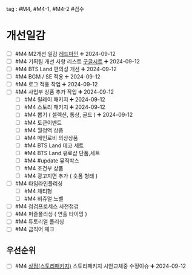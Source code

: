

tag : #M4, #M4-1, #M4-2 #검수



# 개선일감
- [ ] #M4 M2개선 일감 [레드마인](https://redmine.takeone.co.kr/projects/btsw2/issues?c%5B%5D=tracker&c%5B%5D=fixed_version&c%5B%5D=priority&c%5B%5D=status&c%5B%5D=subject&c%5B%5D=assigned_to&c%5B%5D=start_date&c%5B%5D=due_date&f%5B%5D=status_id&f%5B%5D=subject&f%5B%5D=&group_by=&op%5Bstatus_id%5D=%2A&op%5Bsubject%5D=~&per_page=50&set_filter=1&sort=priority%3Adesc%2Cid%3Adesc&t%5B%5D=&utf8=%E2%9C%93&v%5Bsubject%5D%5B%5D=M2%EA%B0%9C%EC%84%A0) ➕ 2024-09-12 
- [ ] #M4 기획팀 개선 사항 리스트 [구글시트](https://docs.google.com/presentation/d/1zmUhiF3QRo8G3pxWcnS5xGh1LMlc6waw/edit#slide=id.p1) ➕ 2024-09-12
- [ ] #M4 BTS Land 편의성 개선 ➕ 2024-09-12
- [ ] #M4 BGM / SE 적용 ➕ 2024-09-12
- [ ] #M4 로그 적용 작업 ➕ 2024-09-12
- [ ] #M4 사업부 상품 추가 작업 ➕ 2024-09-12
	- [ ] #M4 릴레이 패키지 ➕ 2024-09-12
	- [ ] #M4 스토리 패키지 ➕ 2024-09-12
	- [ ] #M4 뽑기 ( 셀렉션, 통상, 골드 ) ➕ 2024-09-12
	- [ ] #M4 토큰이벤트 
	- [ ] #M4 월정액 상품
	- [ ] #M4 메인로비 의상상품
	- [ ] #M4 BTS Land 데코 세트
	- [ ] #M4 BTS Land 유료샵  단품,세트
	- [ ] #M4 #update 뮤직박스
	- [ ] #M4 조건부 상품
	- [ ] #M4 광고지면 추가 ( 숏폼 형태 )
- [ ] #M4 타임라인폴리싱
	- [ ] #M4 채티형
	- [ ] #M4 비쥬얼 노벨
- [ ] #M4 점검프로세스 사전점검
- [ ] #M4 퍼즐폴리싱 ( 연출 타이밍 )
- [ ] #M4 튜토리얼 폴리싱
- [ ] #M4 금칙어 체크

## 우선순위 
- [ ] #M4 [상점(스토리패키지)](https://redmine.takeone.co.kr/issues/15866)  스토리패키지 시안교체중 수정이슈 ➕ 2024-09-12
